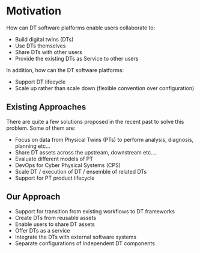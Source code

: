 # Motivation

How can DT software platforms enable users collaborate to:

* Build digital twins (DTs)
* Use DTs themselves
* Share DTs with other users
* Provide the existing DTs as Service to other users

In addition, how can the DT software platforms:

* Support DT lifecycle
* Scale up rather than scale down (flexible convention over configuration)

## Existing Approaches

There are quite a few solutions proposed in the recent past to solve
this problem. Some of them are:

* Focus on data from Physical Twins (PTs) to
  perform analysis, diagnosis, planning etc…
* Share DT assets across the upstream, downstream etc….
* Evaluate different models of PT
* DevOps for Cyber Physical Systems (CPS)
* Scale DT / execution of DT / ensemble of related DTs
* Support for PT product lifecycle

## Our Approach

* Support for transition from existing workflows to DT frameworks
* Create DTs from reusable assets
* Enable users to share DT assets
* Offer DTs as a service
* Integrate the DTs with external software systems
* Separate configurations of independent DT components
